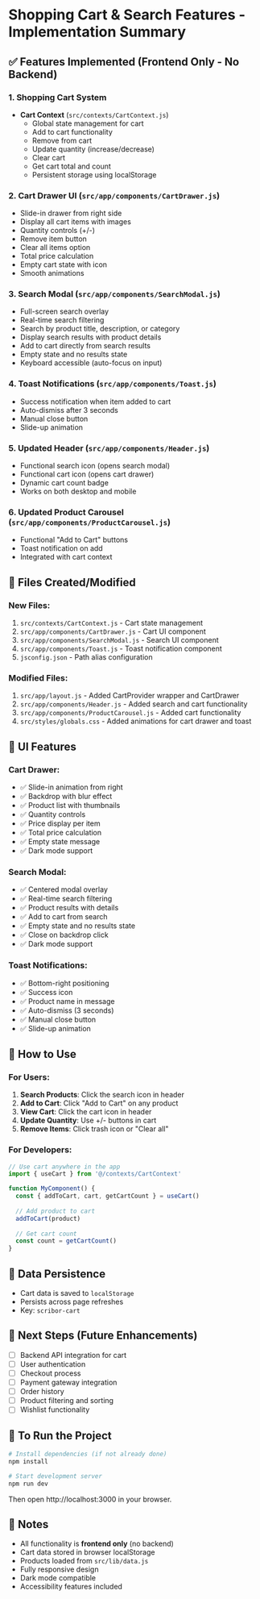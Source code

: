 # Shopping Cart & Search Features - Implementation Summary

## ✅ Features Implemented (Frontend Only - No Backend)

### 1. **Shopping Cart System**
- **Cart Context** (`src/contexts/CartContext.js`)
  - Global state management for cart
  - Add to cart functionality
  - Remove from cart
  - Update quantity (increase/decrease)
  - Clear cart
  - Get cart total and count
  - Persistent storage using localStorage

### 2. **Cart Drawer UI** (`src/app/components/CartDrawer.js`)
- Slide-in drawer from right side
- Display all cart items with images
- Quantity controls (+/-)
- Remove item button
- Clear all items option
- Total price calculation
- Empty cart state with icon
- Smooth animations

### 3. **Search Modal** (`src/app/components/SearchModal.js`)
- Full-screen search overlay
- Real-time search filtering
- Search by product title, description, or category
- Display search results with product details
- Add to cart directly from search results
- Empty state and no results state
- Keyboard accessible (auto-focus on input)

### 4. **Toast Notifications** (`src/app/components/Toast.js`)
- Success notification when item added to cart
- Auto-dismiss after 3 seconds
- Manual close button
- Slide-up animation

### 5. **Updated Header** (`src/app/components/Header.js`)
- Functional search icon (opens search modal)
- Functional cart icon (opens cart drawer)
- Dynamic cart count badge
- Works on both desktop and mobile

### 6. **Updated Product Carousel** (`src/app/components/ProductCarousel.js`)
- Functional "Add to Cart" buttons
- Toast notification on add
- Integrated with cart context

## 📁 Files Created/Modified

### New Files:
1. `src/contexts/CartContext.js` - Cart state management
2. `src/app/components/CartDrawer.js` - Cart UI component
3. `src/app/components/SearchModal.js` - Search UI component
4. `src/app/components/Toast.js` - Toast notification component
5. `jsconfig.json` - Path alias configuration

### Modified Files:
1. `src/app/layout.js` - Added CartProvider wrapper and CartDrawer
2. `src/app/components/Header.js` - Added search and cart functionality
3. `src/app/components/ProductCarousel.js` - Added cart functionality
4. `src/styles/globals.css` - Added animations for cart drawer and toast

## 🎨 UI Features

### Cart Drawer:
- ✅ Slide-in animation from right
- ✅ Backdrop with blur effect
- ✅ Product list with thumbnails
- ✅ Quantity controls
- ✅ Price display per item
- ✅ Total price calculation
- ✅ Empty state message
- ✅ Dark mode support

### Search Modal:
- ✅ Centered modal overlay
- ✅ Real-time search filtering
- ✅ Product results with details
- ✅ Add to cart from search
- ✅ Empty state and no results state
- ✅ Close on backdrop click
- ✅ Dark mode support

### Toast Notifications:
- ✅ Bottom-right positioning
- ✅ Success icon
- ✅ Product name in message
- ✅ Auto-dismiss (3 seconds)
- ✅ Manual close button
- ✅ Slide-up animation

## 🔧 How to Use

### For Users:
1. **Search Products**: Click the search icon in header
2. **Add to Cart**: Click "Add to Cart" on any product
3. **View Cart**: Click the cart icon in header
4. **Update Quantity**: Use +/- buttons in cart
5. **Remove Items**: Click trash icon or "Clear all"

### For Developers:
```javascript
// Use cart anywhere in the app
import { useCart } from '@/contexts/CartContext'

function MyComponent() {
  const { addToCart, cart, getCartCount } = useCart()
  
  // Add product to cart
  addToCart(product)
  
  // Get cart count
  const count = getCartCount()
}
```

## 💾 Data Persistence
- Cart data is saved to `localStorage`
- Persists across page refreshes
- Key: `scribor-cart`

## 🎯 Next Steps (Future Enhancements)
- [ ] Backend API integration for cart
- [ ] User authentication
- [ ] Checkout process
- [ ] Payment gateway integration
- [ ] Order history
- [ ] Product filtering and sorting
- [ ] Wishlist functionality

## 🚀 To Run the Project

```bash
# Install dependencies (if not already done)
npm install

# Start development server
npm run dev
```

Then open http://localhost:3000 in your browser.

## 📝 Notes
- All functionality is **frontend only** (no backend)
- Cart data stored in browser localStorage
- Products loaded from `src/lib/data.js`
- Fully responsive design
- Dark mode compatible
- Accessibility features included
